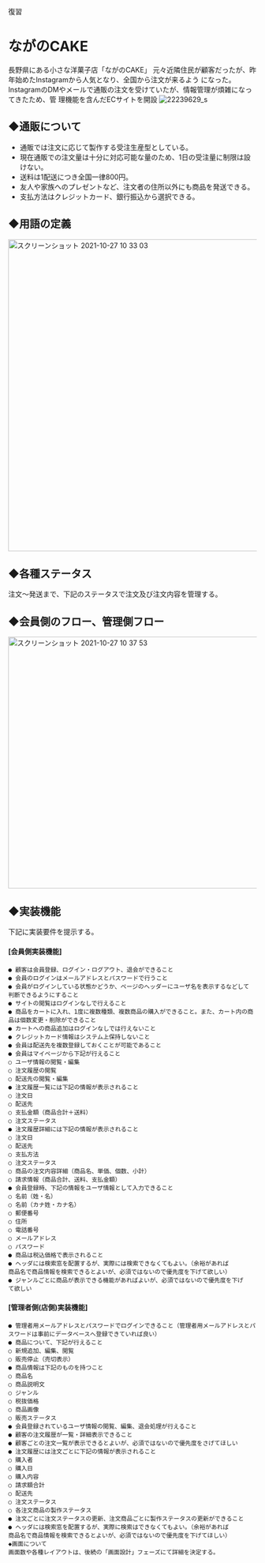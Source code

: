復習

# ながのCAKE

長野県にある小さな洋菓子店「ながのCAKE」
元々近隣住民が顧客だったが、昨年始めたInstagramから人気となり、全国から注文が来るよう になった。 InstagramのDMやメールで通販の注文を受けていたが、情報管理が煩雑になってきたため、管 理機能を含んだECサイトを開設
![22239629_s](https://user-images.githubusercontent.com/88571532/138222176-27f5d9ef-3d03-4ce8-9a6c-a9b927a65655.jpg)


## ◆通販について

 - 通販では注文に応じて製作する受注生産型としている。
 - 現在通販での注文量は十分に対応可能な量のため、1日の受注量に制限は設けない。
 - 送料は1配送につき全国一律800円。
 - 友人や家族へのプレゼントなど、注文者の住所以外にも商品を発送できる。
- 支払方法はクレジットカード、銀行振込から選択できる。

## ◆用語の定義
<img width="632" alt="スクリーンショット 2021-10-27 10 33 03" src="https://user-images.githubusercontent.com/88571532/138985010-d817313c-8ee7-422d-ac1d-fc893066aec2.png">


## ◆各種ステータス
注文〜発送まで、下記のステータスで注文及び注文内容を管理する。



## ◆会員側のフロー、管理側フロー

<img width="510" alt="スクリーンショット 2021-10-27 10 37 53" src="https://user-images.githubusercontent.com/88571532/138985258-640030f4-2e96-4b60-9747-3750df6323c3.png">

## ◆実装機能

下記に実装要件を提示する。


#### [会員側実装機能]
    ● 顧客は会員登録、ログイン・ログアウト、退会ができること
    ● 会員のログインはメールアドレスとパスワードで行うこと
    ● 会員がログインしている状態かどうか、ページのヘッダーにユーザ名を表示するなどして
    判断できるようにすること
    ● サイトの閲覧はログインなしで行えること
    ● 商品をカートに入れ、1度に複数種類、複数商品の購入ができること。また、カート内の商
    品は個数変更・削除ができること
    ● カートへの商品追加はログインなしでは行えないこと
    ● クレジットカード情報はシステム上保持しないこと
    ● 会員は配送先を複数登録しておくことが可能であること
    ● 会員はマイページから下記が行えること
    ○ ユーザ情報の閲覧・編集
    ○ 注文履歴の閲覧
    ○ 配送先の閲覧・編集
    ● 注文履歴一覧には下記の情報が表示されること
    ○ 注文日
    ○ 配送先
    ○ 支払金額（商品合計＋送料）
    ○ 注文ステータス
    ● 注文履歴詳細には下記の情報が表示されること
    ○ 注文日
    ○ 配送先
    ○ 支払方法
    ○ 注文ステータス
    ○ 商品の注文内容詳細（商品名、単価、個数、小計）
    ○ 請求情報（商品合計、送料、支払金額）
    ● 会員登録時、下記の情報をユーザ情報として入力できること
    ○ 名前（姓・名）
    ○ 名前（カナ姓・カナ名）
    ○ 郵便番号
    ○ 住所
    ○ 電話番号
    ○ メールアドレス
    ○ パスワード
    ● 商品は税込価格で表示されること
    ● ヘッダには検索窓を配置するが、実際には検索できなくてもよい。（余裕があれば
    商品名で商品情報を検索できるとよいが、必須ではないので優先度を下げて欲しい）
    ● ジャンルごとに商品が表示できる機能があればよいが、必須ではないので優先度を下げ
    て欲しい

#### [管理者側(店側)実装機能]
    ● 管理者用メールアドレスとパスワードでログインできること（管理者用メールアドレスとパ
    スワードは事前にデータベースへ登録できていれば良い）
    ● 商品について、下記が行えること
    ○ 新規追加、編集、閲覧
    ○ 販売停止（売切表示）
    ● 商品情報は下記のものを持つこと
    ○ 商品名
    ○ 商品説明文
    ○ ジャンル
    ○ 税抜価格
    ○ 商品画像
    ○ 販売ステータス
    ● 会員登録されているユーザ情報の閲覧、編集、退会処理が行えること
    ● 顧客の注文履歴が一覧・詳細表示できること
    ● 顧客ごとの注文一覧が表示できるとよいが、必須ではないので優先度をさげてほしい
    ● 注文履歴には注文ごとに下記の情報が表示されること
    ○ 購入者
    ○ 購入日
    ○ 購入内容
    ○ 請求額合計
    ○ 配送先
    ○ 注文ステータス
    ○ 各注文商品の製作ステータス
    ● 注文ごとに注文ステータスの更新、注文商品ごとに製作ステータスの更新ができること
    ● ヘッダには検索窓を配置するが、実際に検索はできなくてもよい。（余裕があれば
    商品名で商品情報を検索できるとよいが、必須ではないので優先度を下げてほしい）
    ◆画面について
    画面数や各種レイアウトは、後続の「画面設計」フェーズにて詳細を決定する。